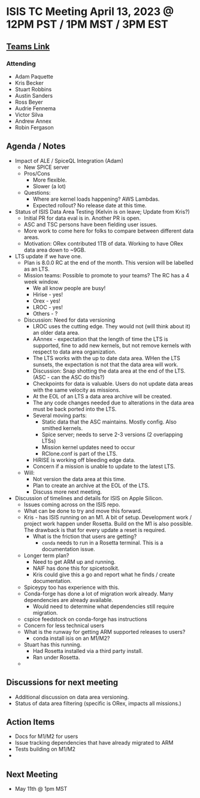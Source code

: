 # ISIS TC Meeting April 13, 2023 @ 12PM PST / 1PM MST / 3PM EST

## [Teams Link](https://teams.microsoft.com/dl/launcher/launcher.html?url=%2f_%23%2fl%2fmeetup-join%2f19%3ameeting_YWRkZjdiMGUtZWJlOC00OWMzLThlMTItZTk0Y2MyM2E1MWE0%40thread.v2%2f0%3fcontext%3d%257b%2522Tid%2522%253a%25220693b5ba-4b18-4d7b-9341-f32f400a5494%2522%252c%2522Oid%2522%253a%2522c27c6e98-e45a-45ff-aea5-7f10d6fe67c1%2522%257d%26anon%3dtrue&type=meetup-join&deeplinkId=e54b3969-3c7f-4efb-9cad-ee99cf639f86&directDl=true&msLaunch=true&enableMobilePage=true&suppressPrompt=true)

### Attending
- Adam Paquette
- Kris Becker
- Stuart Robbins
- Austin Sanders
- Ross Beyer
- Audrie Fennema
- Victor Silva
- Andrew Annex
- Robin Fergason

## Agenda / Notes
- Impact of ALE / SpiceQL Integration (Adam)
  - New SPICE server
  - Pros/Cons
    - More flexible.
    - Slower (a lot)
  - Questions:
    - Where are kernel loads happening? AWS Lambdas.
    - Expected rollout? No release date at this time.
- Status of ISIS Data Area Testing (Kelvin is on leave; Update from Kris?)
  - Initial PR for data eval is in. Another PR is open.
  - ASC and TSC persons have been fielding user issues.
  - More work to come here for folks to compare between different data areas.
  - Motivation: ORex contributed 1TB of data. Working to have ORex data area down to ~9GB.
- LTS update if we have one.
  - Plan is 8.0.0 RC at the end of the month. This version will be labelled as an LTS.
  - Mission teams: Possible to promote to your teams? The RC has a 4 week window. 
    - We all know people are busy!
    - Hirise - yes!
    - Orex - yes!
    - LROC - yes!
    - Others - ?
  - Discussion: Need for data versioning
    - LROC uses the cutting edge. They would not (will think about it) an older data area.
    - AAnnex - expectation that the length of time the LTS is supported, fine to add new kernels, but not remove kernels with respect to data area organization.
    - The LTS works with the up to date data area. WHen the LTS sunsets, the expectation is not that the data area will work.
    - Discussion: Snap shotting the data area at the end of the LTS. (ASC - can the ASC do this?)
    - Checkpoints for data is valuable. Users do not update data areas with the same velocity as missions.
    - At the EOL of an LTS a data area archive will be created.
    - The any code changes needed due to alterations in the data area must be back ported into the LTS.
    - Several moving parts:
      - Static data that the ASC maintains. Mostly config. Also smithed kernels.
      - Spice server; needs to serve 2-3 versions (2 overlapping LTSs)
      - Mission kernel updates need to occur
      - RClone.conf is part of the LTS.
    - HiRISE is working off bleeding edge data.
    - Concern if a mission is unable to update to the latest LTS.
  - Will:
    - Not version the data area at this time.
    - Plan to create an archive at the EOL of the LTS.
    - Discuss more next meeting.
- Discussion of timelines and details for ISIS on Apple Silicon.
  - Issues coming across on the ISIS repo.
  - What can be done to try and move this forward.
  - Kris - has ISIS running on an M1. A bit of setup. Development work / project work happen under Rosetta. Build on the M1 is also possible. The drawback is that for every update a reset is required.
    - What is the friction that users are getting?
      - `conda` needs to run in a Rosetta terminal. This is a documentation issue.
  - Longer term plan?
    - Need to get ARM up and running.
    - NAIF has done this for spicetoolkit.
    - Kris could give this a go and report what he finds / create documentation.
  - Spiceypy too has experience with this.
  - Conda-forge has done a lot of migration work already. Many dependencies are already available.
    - Would need to determine what dependencies still require migration.
  - cspice feedstock on conda-forge has instructions
  - Concern for less technical users
  - What is the runway for getting ARM supported releases to users?
    - conda install isis on an M1/M2?
  - Stuart has this running.
    - Had Rosetta installed via a third party install.
    - Ran under Rosetta.
  - 

## Discussions for next meeting
- Additional discussion on data area versioning.
- Status of data area filtering (specific is ORex, impacts all missions.)


## Action Items
- Docs for M1/M2 for users
- Issue tracking dependencies that have already migrated to ARM
- Tests building on M1/M2
- 

## Next Meeting
- May 11th @ 1pm MST
